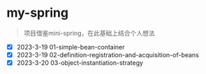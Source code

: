 # my-spring
> 项目借鉴mini-spring，在此基础上结合个人想法


- [x] 2023-3-19 01-simple-bean-container
- [x] 2023-3-19 02-definition-registration-and-acquisition-of-beans
- [x] 2023-3-20 03-object-instantiation-strategy 
